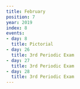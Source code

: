 ```yaml
---
title: February
position: 7
year: 2019
index: 8
events:
- day: 8
  title: Pictorial
- day: 26
  title: 3rd Periodic Exam
- day: 27
  title: 3rd Periodic Exam
- day: 28
  title: 3rd Periodic Exam
---
```


